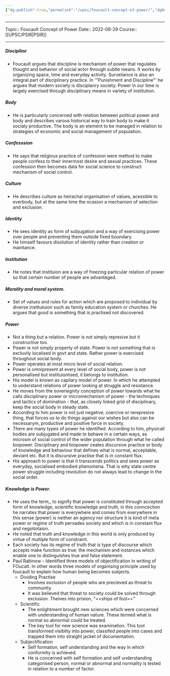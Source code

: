 ```yaml
---
{"dg-publish":true,"permalink":"/upsc/foucault-concept-of-power/","dgHomeLink":true,"dgPassFrontmatter":false}
---
```


----
Topic:: Foucault Concept of Power
Date:: 2022-08-29
Course:: [[UPSC/PSIR|PSIR]] 

----
##### Discipline 
- Foucault argues that discipline is mechanism of power that regulates thought and behavior of social actor through subtle means. It works by organizing space, time and everyday activity. Surveliance is also an integral part of disciplinary practice. In '"Punishment and Discipline"' he argues that modern society is disciplanry society. Power in our time is largely exercised through disciplinary means in variety of institution. 

##### Body 
- He is particularly concerned with relation between political power and body  and describes varous historical way to train body to make it socialy productive. The body is an element to be managed in relation to strategies of economic and social management of population. 

##### Confesssion 
- He says that religious practice of confession were method to make people confess to their innermost desire and sexual practices. These confession then becomes data for social science to construct mechanism of social control.

##### Culture 
- He describes culture as heirachal organisation of values, acessible to everbody, but at the same time the ocasion a mechanism of selection and exclusion. 

##### Identity 
- He sees identity as form of subjugation and a way of exercising power over people and preventing them outside fixed boundary. 
- He himself favours disolution of identity rather than creation or maintance.

##### Institution
- He notes that instituion are a way of freezing particular relation of power so that certain number of people are advantaged. 

##### Morality and moral system. 
- Set of values and rules for action which are proposed to individual by diverse institutuion such as family education system or churches. He argues that good is something that is practised not discovered. 
 
##### Power 
- Not a thing but a relation. Power is not simply represive but it constructive too. 
- Power is not simply property of state. Power is not something that is excluvily localised in govt and state. Rather power is exercised throughout social body.
- Power operates at most micro level of social relation. 
- Power is omnipresent at every level of social body, power is not personalised but instituionlised, it belongs to institution. 
- His model is known as capilary model of power. In which he attempted to understand relations of power looking at struggle and resistance. 
- He moves from the soveriegnity conception of power towards what he calls disciplinary power or micromechanism of power - the techniques and tactics of domination - that, as closely linked grid of disciplinary, keep the social body in steady state.  
- According to him power is not just negative, coercive or rerepresive thing, that forces us to do things against our wishes but also can be necessarym, productive and positive force in society. 
- There are many types of power he identified. According to him, physicall bodies are subjugated and made to behave in a certain ways, as microsm of social control of the wider population through what he called biopower. Disciplinary and biopower ceates discursive practice or body of knowledge and behaviour that defines what is normal, acceptable, deviant etc. But it is discursive practise that is in constant flux. 
- His approach to power is that it transcends politics and sees power as everyday, socialised embodied phenomena. That is why state centre power struggle including revolution do not always lead to change in the social order. 

##### Knowledge is Power. 
- He uses the term,, to signify that power is constituted through accepted form of knowledge, scientific knowledge and truth, in this conncection he narrates that power is everywhere and comes from everywhere in this sense (power) is neither an agency nor structure it is kind of meta power or regime of truth pervades society and which is in constant flux and negotiotaion. 
- He noted that truth and knowledge in this world is only produced by virtue of multiple form of constraint. 
- Each society has its regime of  truth that is type of discourse which accepts make function as true: the mechanism and instances which enable one to distinguishes true and false statement. 
- Paul Rabinow - Identified three models of objectification in writing of FOucalt. In other words three models of organising principle used by foucault to explain how human being becomes subjects. 
	- Dividing Practise 
		- Involves exclusion of people who are precieved as threat to community. 
		- It was believed that threat to society could be solved through exclusion. Theives into prision, "==ships of fool=="
	- Scientific 
		- The enlightment brought new sciences which were concerned with understanding of human nature. These termed what is normal so abnormal could be treated. 
		- The key tool for new science was examination. This tool transformed visiblity into power, classifed people into cases and trapped them into straight jacket of documentation.
	- Subjectification
		- Self formation, self understanding and the way in which conformity is achieved. 
		- He is concerned with self formation and self understanding categorised person, normal or abnormal and normality is tested in relation to a number of factor. 
